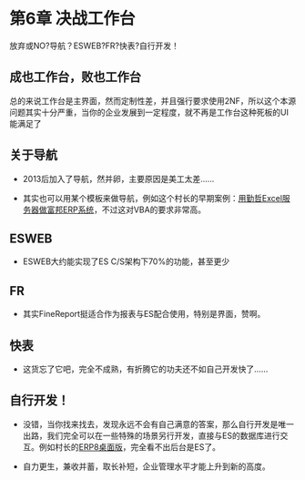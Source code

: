 # 第6章 决战工作台

放弃或NO?导航？ESWEB?FR?快表?自行开发！

## 成也工作台，败也工作台
总的来说工作台是主界面，然而定制性差，并且强行要求使用2NF，所以这个本源问题其实十分严重，当你的企业发展到一定程度，就不再是工作台这种死板的UI能满足了

## 关于导航
* 2013后加入了导航，然并卵，主要原因是美工太差……

* 其实也可以用某个模板来做导航，例如这个村长的早期案例：[用勤哲Excel服务器做富邦ERP系统](http://www.qinzhe.com/chinese/case/nbfbdc.htm)，不过这对VBA的要求非常高。

## ESWEB
* ESWEB大约能实现了ES C/S架构下70%的功能，甚至更少

## FR
* 其实FineReport挺适合作为报表与ES配合使用，特别是界面，赞啊。

## 快表
* 这货忘了它吧，完全不成熟，有折腾它的功夫还不如自己开发快了……

## 自行开发！
* 没错，当你找来找去，发现永远不会有自己满意的答案，那么自行开发是唯一出路，我们完全可以在一些特殊的场景另行开发，直接与ES的数据库进行交互。例如村长的[ERP8桌面版](https://demo.esap.vip/)，完全看不出后台是ES了。

* 自力更生，兼收并蓄，取长补短，企业管理水平才能上升到新的高度。